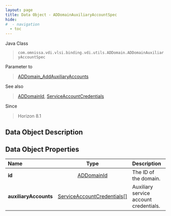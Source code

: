 ```yaml
---
layout: page
title: Data Object - ADDomainAuxiliaryAccountSpec
hide:
#  - navigation
  - toc
---
```






Java Class
> `com.omnissa.vdi.vlsi.binding.vdi.utils.ADDomain.ADDomainAuxiliaryAccountSpec`

Parameter to
> [ADDomain_AddAuxiliaryAccounts](vdi.utils.ADDomain.md#addAuxiliaryAccounts)

See also
> [ADDomainId](vdi.entity.ADDomainId.md), [ServiceAccountCredentials](vdi.utils.ADDomain.ServiceAccountCredentials.md)

Since
> Horizon 8.1


## Data Object Description

## Data Object Properties

 Name | Type | Description
:---|:---:|:---
**id**| [ADDomainId](vdi.entity.ADDomainId.md)|  The ID of the domain.
**auxiliaryAccounts**| [ServiceAccountCredentials[]](vdi.utils.ADDomain.ServiceAccountCredentials.md)|  Auxiliary service account credentials.
 


 
